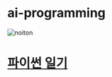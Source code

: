 # ai-programming   
![noiton](https://upload.wikimedia.org/wikipedia/commons/e/e9/Notion-logo.svg)   
# [파이썬 일기](https://superb-attic-f4a.notion.site/AI-7eee1eab12cf4faa8ec6fc6f3044528a?pvs=4)
